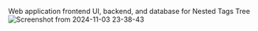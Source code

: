 Web application frontend UI, backend, and database for Nested Tags Tree
![Screenshot from 2024-11-03 23-38-43](https://github.com/user-attachments/assets/0f714fb4-8388-4903-af8f-80c87dcc4e0f)
